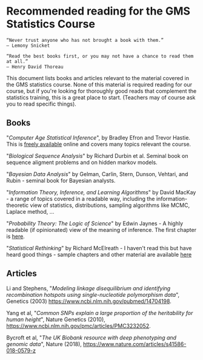 # Recommended reading for the GMS Statistics Course

    “Never trust anyone who has not brought a book with them.”
    – Lemony Snicket

    “Read the best books first, or you may not have a chance to read them at all.”
    – Henry David Thoreau




This document lists books and articles relevant to the material covered in the GMS statistics course.
None of this material is required reading for our course, but if you're looking for thoroughly good
reads that complement the statistics training, this is a great place to start.  (Teachers may of course ask you to read specific things).

## Books

"*Computer Age Statistical Inference*", by Bradley Efron and Trevor Hastie.  This is [freely available](http://web.stanford.edu/~hastie/CASI/) online and covers many topics relevant the course.

"*Biological Sequence Analysis*" by Richard Durbin et al.  Seminal book on sequence aligment problems and on hidden markov models.

"*Bayesian Data Analysis*" by Gelman, Carlin, Stern, Dunson, Vehtari, and Rubin - seminal book for Bayesian analysts.

"*Information Theory, Inference, and Learning Algorithms*" by David MacKay - a range of topics covered in a readable way, including the information-theoretic view of statistics, distributions, sampling algorithms like MCMC, Laplace method, ... 

"*Probability Theory: The Logic of Science*" by Edwin Jaynes - A highly readable (if opinionated) view of the meaning of inference.  The first chapter is [here](https://bayes.wustl.edu/etj/prob/book.pdf).

"*Statistical Rethinking*" by Richard McElreath - I haven't read this but have heard good things - sample chapters and other material are available [here](https://xcelab.net/rm/statistical-rethinking/)

## Articles

Li and Stephens, "*Modeling linkage disequilibrium and identifying recombination hotspots using single-nucleotide polymorphism data*", Genetics (2003) https://www.ncbi.nlm.nih.gov/pubmed/14704198.  

Yang et al, "*Common SNPs explain a large proportion of the heritability for human height*", Nature Genetics (2010), https://www.ncbi.nlm.nih.gov/pmc/articles/PMC3232052.

Bycroft et al, "*The UK Biobank resource with deep phenotyping and genomic data*", Nature (2018), https://www.nature.com/articles/s41586-018-0579-z


